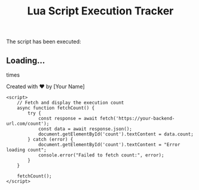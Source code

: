 <!DOCTYPE html>
<html lang="en">
<head>
    <meta charset="UTF-8">
    <meta name="viewport" content="width=device-width, initial-scale=1.0">
    <title>Execution Tracker</title>
    <link rel="stylesheet" href="styles.css">
</head>
<body>
    <header>
        <h1>Lua Script Execution Tracker</h1>
    </header>
    <main>
        <section class="tracker">
            <p>The script has been executed:</p>
            <h2 id="count">Loading...</h2>
            <p>times</p>
        </section>
    </main>
    <footer>
        <p>Created with ❤️ by [Your Name]</p>
    </footer>

    <script>
        // Fetch and display the execution count
        async function fetchCount() {
            try {
                const response = await fetch('https://your-backend-url.com/count');
                const data = await response.json();
                document.getElementById('count').textContent = data.count;
            } catch (error) {
                document.getElementById('count').textContent = "Error loading count";
                console.error("Failed to fetch count:", error);
            }
        }

        fetchCount();
    </script>
</body>
</html>
